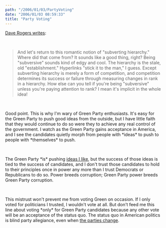 ```yaml
---
path: "/2006/01/03/PartyVoting" 
date: "2006/01/03 08:59:33" 
title: "Party Voting" 
---
```

<p><a href="http://homepage.mac.com/dave_rogers/GHD01-06.html#note_2543">Dave Rogers writes</a>:</p><br><blockquote><p>And let's return to this romantic notion of "subverting hierarchy." Where did that come from? It sounds like a good thing, right? Being "subversive" sounds kind of edgy and cool. The hierarchy is the stale, old "establishment." Hyperlinks "stick it to the man," I guess. Except subverting hierarchy is merely a form of competition, and competition determines its success or failure through measuring changes in rank in a hierarchy. How else can you tell if you're being "subversive" unless you're paying attention to rank? I mean it's implicit in the whole idea!</p></blockquote><br><p>Good point. This is why I'm wary of Green Party enthusiasts. It's easy for the Green Party to push good ideas from the outside, but I have little faith that they would continue to do so were they to achieve any real control of the government. I watch as the Green Party gains acceptance in America, and I see the candidates quietly morph from people with *ideas* to push to people with *themselves* to push.</p><br><p>The Green Party *is* pushing <a href="http://www.gp.org/tenkey.shtml">ideas I like</a>, but the success of those ideas is tied to the success of candidates, and I don't trust those candidates to hold to their principles once in power any more than I trust Democrats or Republicans to do so. Power breeds corruption; Green Party power breeds Green Party corruption.</p><br><p>This mistrust won't prevent me from voting Green on occasion. If I  only voted for politicians I trusted, I wouldn't vote at all. But don't feed me this line about voting *only* for Green Party candidates because any other vote will be an acceptance of the status quo. The status quo in American politics is blind party allegiance, even when <a href="http://en.wikipedia.org/wiki/Whig_Party_%28United_States%29">the parties change</a>.</p>
